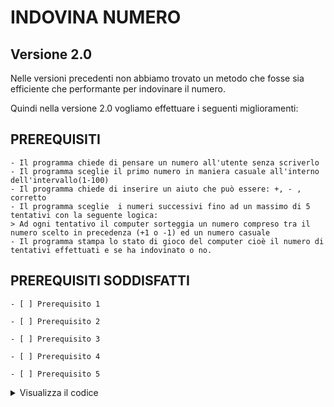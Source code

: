 # INDOVINA NUMERO 

## Versione 2.0


Nelle versioni precedenti non abbiamo trovato un metodo che fosse sia efficiente che performante per indovinare il numero.

Quindi nella versione 2.0 vogliamo effettuare i seguenti miglioramenti:

## PREREQUISITI

    - Il programma chiede di pensare un numero all'utente senza scriverlo 
    - Il programma sceglie il primo numero in maniera casuale all'interno dell'intervallo(1-100)
    - Il programma chiede di inserire un aiuto che può essere: +, - , corretto
    - Il programma sceglie  i numeri successivi fino ad un massimo di 5 tentativi con la seguente logica:
    > Ad ogni tentativo il computer sorteggia un numero compreso tra il numero scelto in precedenza (+1 o -1) ed un numero casuale
    - Il programma stampa lo stato di gioco del computer cioè il numero di tentativi effettuati e se ha indovinato o no.


## PREREQUISITI SODDISFATTI



    - [ ] Prerequisito 1

    - [ ] Prerequisito 2

    - [ ] Prerequisito 3

    - [ ] Prerequisito 4

    - [ ] Prerequisito 5



    

<details>
    <summary>Visualizza il codice</summary>

```c#

// Guess the proper number

Random random = new Random();



int maxNumber = 100;
int minNumber = 1;
int counter = 0;
string userSuggest;


while (counter < 5)
{
    counter++;

    int guessNumber = random.Next(minNumber, maxNumber + 1);


    Console.WriteLine($"PC:I chose the number {guessNumber}.Press a button to continue...");

    Console.ReadKey();

    Console.WriteLine("PC: Please suggest me if my number is lower type + if is higher type - otherwise c");

    userSuggest = Console.ReadLine().Trim().ToLower();

    switch (userSuggest)
    {


        case "c":
            Console.WriteLine($"Congratulations you won.The game is over you guessed the number in {counter - 1} tries");
            counter = 5;
            break;

        case "+":
            minNumber = guessNumber + 1;


            break;

        case "-":

            maxNumber = guessNumber - 1;


            break;

        default:
            Console.WriteLine("Digit a correct answer between + - c");

            break;





    }

}



```

</details>
